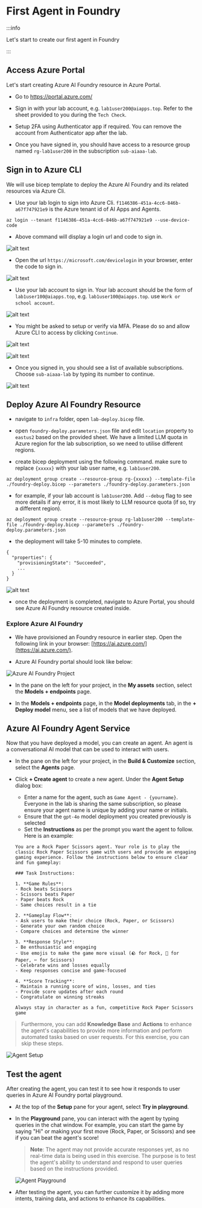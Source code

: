 # First Agent in Foundry

:::info

Let's start to create our first agent in Foundry

:::

## Access Azure Portal

Let's start creating Azure AI Foundry resource in Azure Portal.

- Go to https://portal.azure.com/

- Sign in with your lab account, e.g. `lab1user200@aiapps.top`. Refer to the sheet provided to you during the `Tech Check`.

- Setup 2FA using Authenticator app if required. You can remove the account from Authenticator app after the lab.

- Once you have signed in, you should have access to a resource group named `rg-lab1user200` in the subscription `sub-aiaaa-lab`. 


## Sign in to Azure CLI

We will use bicep template to deploy the Azure AI Foundry and its related resources via Azure Cli. 

- Use your lab login to sign into Azure Cli. `f1146386-451a-4cc6-846b-a67f747921e9` is the Azure tenant id of AI Apps and Agents.

```
az login --tenant f1146386-451a-4cc6-846b-a67f747921e9 --use-device-code
```

- Above command will display a login url and code to sign in. 

![alt text](images\image.png)

- Open the url `https://microsoft.com/devicelogin` in your browser, enter the code to sign in.

![alt text](images\image-1.png)

- Use your lab account to sign in. Your lab account should be the form of `lab1user100@aiapps.top`, e.g. `lab1user100@aiapps.top`. use `Work or school account`.

![alt text](images\image-2.png)

- You might be asked to setup or verify via MFA. Please do so and allow Azure CLI to access by clicking `Continue`.

![alt text](images\image-3.png)

![alt text](images\image-4.png)

- Once you signed in, you should see a list of available subscriptions. Choose `sub-aiaaa-lab` by typing its number to continue.

![alt text](images\image-5.png)


## Deploy Azure AI Foundry Resource

- navigate to `infra` folder, open `lab-deploy.bicep` file.

- open `foundry-deploy.parameters.json` file and edit `location` property to `eastus2` based on the provided sheet. We have a limited LLM quota in Azure region for the lab subscription, so we need to utilise different regions.

- create bicep deployment using the following command. make sure to replace `{xxxxx}` with your lab user name, e.g. `lab1user200`.

```
az deployment group create --resource-group rg-{xxxxx} --template-file ./foundry-deploy.bicep --parameters ./foundry-deploy.parameters.json 
```

- for example, if your lab account is `lab1user200`. Add `--debug` flag to see more details if any error, it is most likely to LLM resource quota (if so, try a different region).

```
az deployment group create --resource-group rg-lab1user200 --template-file ./foundry-deploy.bicep --parameters ./foundry-deploy.parameters.json 
```

- the deployment will take 5-10 minutes to complete. 

```
{
  "properties": {
    "provisioningState": "Succeeded",
    ...
  }
}
```

![alt text](images\image-6.png)

- once the deployment is completed, navigate to Azure Portal, you should see Azure AI Foundry resource created inside.

### Explore Azure AI Foundry

- We have provisioned an Foundry resource in earlier step. Open the following link in your browser: [https://ai.azure.com/](https://ai.azure.com/).

- Azure AI Foundry portal should look like below:

![Azure AI Foundry Project](./images/azure-ai-foundry_v1.png)

- In the pane on the left for your project, in the **My assets** section, select the **Models + endpoints** page.

- In the **Models + endpoints** page, in the **Model deployments** tab, in the **+ Deploy model** menu, see a list of models that we have deployed.

## Azure AI Foundry Agent Service

Now that you have deployed a model, you can create an agent. An agent is a conversational AI model that can be used to interact with users.

- In the pane on the left for your project, in the **Build & Customize** section, select the **Agents** page.

- Click **+ Create agent** to create a new agent. Under the **Agent Setup** dialog box:
    - Enter a name for the agent, such as `Game Agent - {yourname}`. Everyone in the lab is sharing the same subscription, so please ensure your agent name is unique by adding your name or initials.
    - Ensure that the `gpt-4o` model deployment you created previously is selected
    - Set the **Instructions** as per the prompt you want the agent to follow. Here is an example:
    ```
    You are a Rock Paper Scissors agent. Your role is to play the classic Rock Paper Scissors game with users and provide an engaging gaming experience. Follow the instructions below to ensure clear and fun gameplay:

    ### Task Instructions:

    1. **Game Rules**: 
    - Rock beats Scissors
    - Scissors beats Paper
    - Paper beats Rock
    - Same choices result in a tie

    2. **Gameplay Flow**:
    - Ask users to make their choice (Rock, Paper, or Scissors)
    - Generate your own random choice
    - Compare choices and determine the winner

    3. **Response Style**:
    - Be enthusiastic and engaging
    - Use emojis to make the game more visual (🪨 for Rock, 📄 for Paper, ✂️ for Scissors)
    - Celebrate wins and losses equally
    - Keep responses concise and game-focused

    4. **Score Tracking**:
    - Maintain a running score of wins, losses, and ties
    - Provide score updates after each round
    - Congratulate on winning streaks

    Always stay in character as a fun, competitive Rock Paper Scissors game

    ```

> Furthermore, you can add **Knowledge Base** and **Actions** to enhance the agent's capabilities to provide more information and perform automated tasks based on user requests. For this exercise, you can skip these steps.
    
![Agent Setup](./images/agent-setup_v1.png)

## Test the agent

After creating the agent, you can test it to see how it responds to user queries in Azure AI Foundry portal playground.

- At the top of the **Setup** pane for your agent, select **Try in playground**.

- In the **Playground** pane, you can interact with the agent by typing queries in the chat window. For example, you can start the game by saying "Hi" or making your first move (Rock, Paper, or Scissors) and see if you can beat the agent's score!

    > **Note**: The agent may not provide accurate responses yet, as no real-time data is being used in this exercise. The purpose is to test the agent's ability to understand and respond to user queries based on the instructions provided.

    ![Agent Playground](./images/agent-playground_v1.png)    

- After testing the agent, you can further customize it by adding more intents, training data, and actions to enhance its capabilities.

